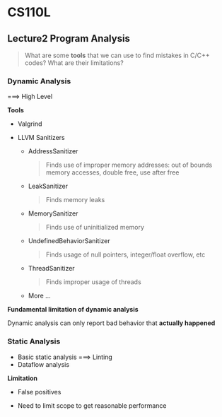 # CS110L

## 

## Lecture2 Program Analysis

> What are some **tools** that we can use to find mistakes in C/C++ codes? What are their limitations?

### Dynamic Analysis

===> High Level

**Tools**

- Valgrind

- LLVM Sanitizers

  - AddressSanitizer

    > Finds use of improper memory addresses: out of bounds memory accesses, double free, use after free

  - LeakSanitizer

    > Finds memory leaks

  - MemorySanitizer

    > Finds use of uninitialized memory

  - UndefinedBehaviorSanitizer

    > Finds usage of null pointers, integer/float overflow, etc

  - ThreadSanitizer

    > Finds improper usage of threads

  - More ...

**Fundamental limitation of dynamic analysis**

Dynamic analysis can only report bad behavior that **actually happened**

### Static Analysis

- Basic static analysis ===> Linting
- Dataflow analysis

**Limitation**

- False positives

- Need to limit scope to get reasonable performance
